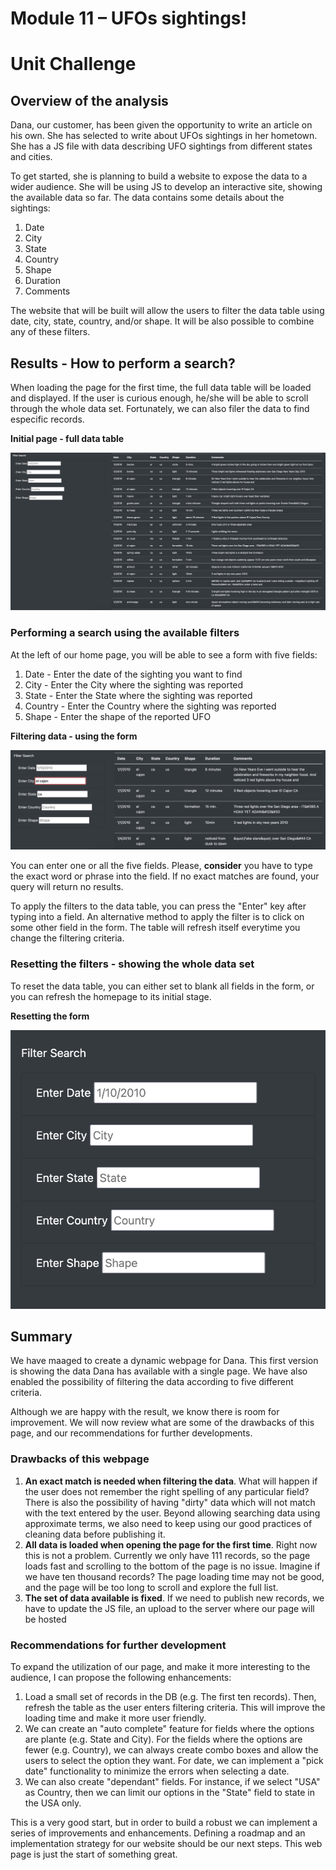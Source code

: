 # Module 11 – UFOs sightings!
# Unit Challenge
## Overview of the analysis
Dana, our customer, has been given the opportunity to write an article on his own. She has selected to write about UFOs sightings in her hometown. She has a JS file with data describing UFO sightings from different states and cities. 

To get started, she is planning to build a website to expose the data to a wider audience. She will be using JS to develop an interactive site, showing the available data so far. The data contains some details about the sightings:
1. Date
2. City
3. State
4. Country
5. Shape
6. Duration
7. Comments

The website that will be built will allow the users to filter the data table using date, city, state, country, and/or shape. It will be also possible to combine any of these filters. 

## Results - How to perform a search?
When loading the page for the first time, the full data table will be loaded and displayed. If the user is curious enough, he/she will be able to scroll through the whole data set. Fortunately, we can also filer the data to find especific records.

**Initial page - full data table**

![Full data table - initial state](/resources/full_data_table.png)

### Performing a search using the available filters
At the left of our home page, you will be able to see a form with five fields:
1. Date - Enter the date of the sighting you want to find
2. City - Enter the City where the sighting was reported
3. State - Enter the State where the sighting was reported
4. Country - Enter the Country where the sighting was reported
5. Shape - Enter the shape of the reported UFO

**Filtering data - using the form**

![Filtered data table](/resources/filtered_data_table.png)

You can enter one or all the five fields. Please, **consider** you have to type the exact word or phrase into the field. If no exact matches are found, your query will return no results. 

To apply the filters to the data table, you can press the "Enter" key after typing into a field. An alternative method to apply the filter is to click on some other field in the form. The table will refresh itself everytime you change the filtering criteria.

### Resetting the filters - showing the whole data set

To reset the data table, you can either set to blank all fields in the form, or you can refresh the homepage to its initial stage. 

**Resetting the form**

![Empty form](/resources/form.png)

## Summary
We have maaged to create a dynamic webpage for Dana. This first version is showing the data Dana has available with a single page. We have also enabled the possibility of filtering the data according to five different criteria.

Although we are happy with the result, we know there is room for improvement. We will now review what are some of the drawbacks of this page, and our recommendations for further developments.

### Drawbacks of this webpage
1. **An exact match is needed when filtering the data**. What will happen if the user does not remember the right spelling of any particular field? There is also the possibility of having "dirty" data which will not match with the text entered by the user. Beyond allowing searching data using approximate terms, we also need to keep using our good practices of cleaning data before publishing it. 
2. **All data is loaded when opening the page for the first time**. Right now this is not a problem. Currently we only have 111 records, so the page loads fast and scrolling to the bottom of the page is no issue. Imagine if we have ten thousand records? The page loading time may not be good, and the page will be too long to scroll and explore the full list.
3. **The set of data available is fixed**. If we need to publish new records, we have to update the JS file, an upload to the server where our page will be hosted

### Recommendations for further development
To expand the utilization of our page, and make it more interesting to the audience, I can propose the following enhancements:
1. Load a small set of records in the DB (e.g. The first ten records). Then, refresh the table as the user enters filtering criteria. This will improve the loading time and make it more user friendly. 
2. We can create an "auto complete" feature for fields where the options are plante (e.g. State and City). For the fields where the options are fewer (e.g. Country), we can always create combo boxes and allow the users to select the option they want. For date, we can implement a "pick date" functionality to minimize the errors when selecting a date. 
3. We can also create "dependant" fields. For instance, if we select "USA" as Country, then we can limit our options in the "State" field to state in the USA only.

This is a very good start, but in order to build a robust we can implement a series of improvements and enhancements. Defining a roadmap and an implementation strategy for our website should be our next steps. This web page is just the start of something great.